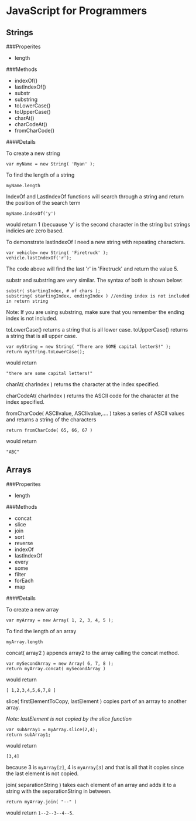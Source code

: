 JavaScript for Programmers
==========================

Strings
-------

###Properites

* length

###Methods

* indexOf()
* lastIndexOf()
* substr
* substring
* toLowerCase()
* toUpperCase()
* charAt()
* charCodeAt()
* fromCharCode()

####Details

To create a new string

    var myName = new String( 'Ryan' );

To find the length of a string

    myName.length

IndexOf and LastIndexOf functions will search through a string and return the position of the search term

    myName.indexOf('y')
    
would return 1 (becuause 'y' is the second character in the string but strings indicies are zero based.

To demonstrate lastIndexOf I need a new string with repeating characters.

    var vehicle= new String( 'Firetruck' );
    vehicle.lastIndexOf('r');

The code above will find the last 'r' in 'Firetruck' and return the value 5.

substr and substring are very similar. The syntax of both is shown below:

    substr( startingIndex, # of chars );
    substring( startingIndex, endingIndex ) //ending index is not included in return string

Note: If you are using substring, make sure that you remember the ending index is not included.

toLowerCase() returns a string that is all lower case.
toUpperCase() returns a string that is all upper case.

    var myString = new String( "There are SOME capital letterS!" );
    return myString.toLowerCase();

would return

    "there are some capital letters!"

charAt( charIndex ) returns the character at the index specified.

charCodeAt( charIndex ) returns the ASCII code for the character at the index specified.

fromCharCode( ASCIIvalue, ASCIIvalue,.... ) takes a series of ASCII values and returns a string of the characters

    return fromCharCode( 65, 66, 67 )

would return

    "ABC"

Arrays
--------

###Properites

* length

###Methods

* concat
* slice
* join
* sort
* reverse
* indexOf
* lastIndexOf
* every
* some
* filter
* forEach
* map

####Details

To create a new array

    var myArray = new Array( 1, 2, 3, 4, 5 );

To find the length of an array

    myArray.length

concat( array2 ) appends array2 to the array calling the concat method.

    var mySecondArray = new Array( 6, 7, 8 );
    return myArray.concat( mySecondArray )

would return

    [ 1,2,3,4,5,6,7,8 ]

slice( firstElementToCopy, lastElement ) copies part of an arrray to another array.

*Note: lastElement is not copied by the slice function*

    var subArray1 = myArray.slice(2,4);
    return subArray1;

would return 

    [3,4]

because 3 is `myArray[2]`, 4 is `myArray[3]` and that is all that it copies since the last element is not copied.

join( separationString ) takes each element of an array and adds it to a string with the separationString in between.

    return myArray.join( "--" )

would return `1--2--3--4--5`.












